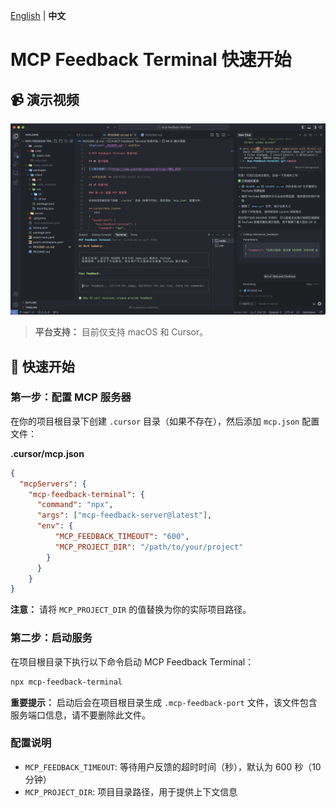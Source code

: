 [English](./README.md) | **中文**

# MCP Feedback Terminal 快速开始

## 📹 演示视频

[![演示视频](./demo.png)](https://www.youtube.com/watch?v=qo-TBNS_RE8)

> **平台支持：** 目前仅支持 macOS 和 Cursor。

## 🚀 快速开始

### 第一步：配置 MCP 服务器

在你的项目根目录下创建 `.cursor` 目录（如果不存在），然后添加 `mcp.json` 配置文件：

**.cursor/mcp.json**
```json
{
  "mcpServers": {
    "mcp-feedback-terminal": {
      "command": "npx",
      "args": ["mcp-feedback-server@latest"],
      "env": {
          "MCP_FEEDBACK_TIMEOUT": "600",
          "MCP_PROJECT_DIR": "/path/to/your/project"
        }
      }
    }
}
```

**注意：** 请将 `MCP_PROJECT_DIR` 的值替换为你的实际项目路径。

### 第二步：启动服务

在项目根目录下执行以下命令启动 MCP Feedback Terminal：

```bash
npx mcp-feedback-terminal
```

**重要提示：** 启动后会在项目根目录生成 `.mcp-feedback-port` 文件，该文件包含服务端口信息，请不要删除此文件。

### 配置说明

- `MCP_FEEDBACK_TIMEOUT`: 等待用户反馈的超时时间（秒），默认为 600 秒（10分钟）
- `MCP_PROJECT_DIR`: 项目目录路径，用于提供上下文信息
